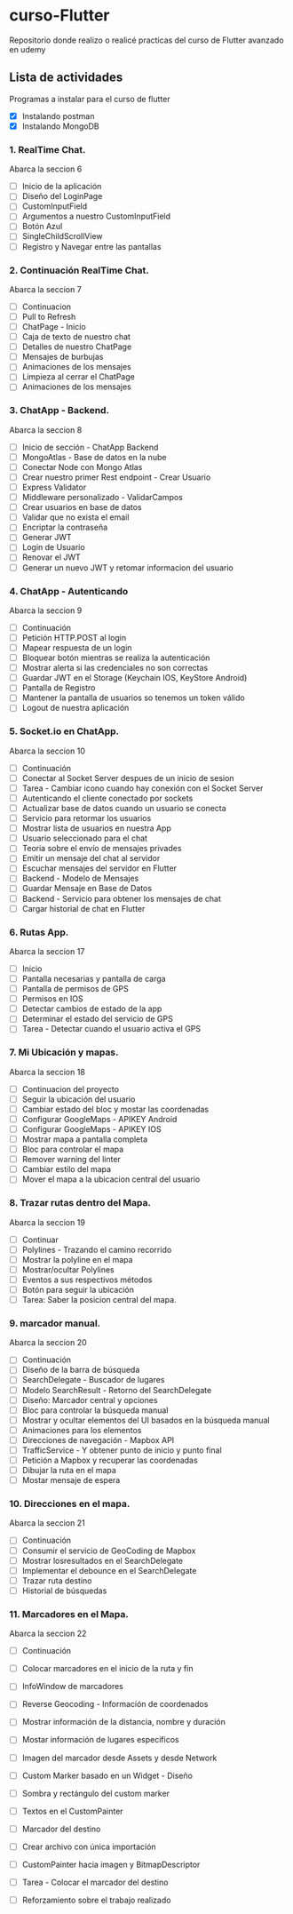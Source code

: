 # curso-Flutter
Repositorio donde realizo o realicé practicas del curso de Flutter avanzado en udemy

## Lista de actividades
Programas a instalar para el curso de flutter
- [x] Instalando postman
- [x] Instalando MongoDB

### 1. RealTime Chat.
Abarca la seccion 6
- [ ] Inicio de la aplicación
- [ ] Diseño del LoginPage
- [ ] CustomInputField
- [ ] Argumentos a nuestro CustomInputField
- [ ] Botón Azul
- [ ] SingleChildScrollView
- [ ] Registro y Navegar entre las pantallas

### 2. Continuación RealTime Chat.
Abarca la seccion 7
- [ ] Continuacion
- [ ] Pull to Refresh
- [ ] ChatPage - Inicio
- [ ] Caja de texto de nuestro chat
- [ ] Detalles de nuestro ChatPage
- [ ] Mensajes de burbujas
- [ ] Animaciones de los mensajes
- [ ] Limpieza al cerrar el ChatPage
- [ ] Animaciones de los mensajes

### 3. ChatApp - Backend.
Abarca la seccion 8
- [ ] Inicio de sección - ChatApp Backend
- [ ] MongoAtlas - Base de datos en la nube
- [ ] Conectar Node con Mongo Atlas
- [ ] Crear nuestro primer Rest endpoint - Crear Usuario
- [ ] Express Validator
- [ ] Middleware personalizado - ValidarCampos
- [ ] Crear usuarios en base de datos
- [ ] Validar que no exista el email
- [ ] Encriptar la contraseña
- [ ] Generar JWT
- [ ] Login de Usuario
- [ ] Renovar el JWT
- [ ] Generar un nuevo JWT y retomar informacion del usuario

### 4. ChatApp - Autenticando
Abarca la seccion 9
- [ ] Continuación
- [ ] Petición HTTP.POST al login
- [ ] Mapear respuesta de un login
- [ ] Bloquear botón mientras se realiza la autenticación
- [ ] Mostrar alerta si las credenciales no son correctas
- [ ] Guardar JWT en el Storage (Keychain IOS, KeyStore Android)
- [ ] Pantalla de Registro
- [ ] Mantener la pantalla de usuarios so tenemos un token válido
- [ ] Logout de nuestra aplicación

### 5. Socket.io en ChatApp.
Abarca la seccion 10
- [ ] Continuación
- [ ] Conectar al Socket Server despues de un inicio de sesion
- [ ] Tarea - Cambiar icono cuando hay conexión con el Socket Server
- [ ] Autenticando el cliente conectado por sockets
- [ ] Actualizar base de datos cuando un usuario se conecta
- [ ] Servicio para retormar los usuarios
- [ ] Mostrar lista de usuarios en nuestra App
- [ ] Usuario seleccionado para el chat
- [ ] Teoria sobre el envío de mensajes privades
- [ ] Emitir un mensaje del chat al servidor
- [ ] Escuchar mensajes del servidor en Flutter
- [ ] Backend - Modelo de Mensajes
- [ ] Guardar Mensaje en Base de Datos
- [ ] Backend - Servicio para obtener los mensajes de chat
- [ ] Cargar historial de chat en Flutter

### 6. Rutas App.
Abarca la seccion 17
- [ ] Inicio
- [ ] Pantalla necesarias y pantalla de carga
- [ ] Pantalla de permisos de GPS
- [ ] Permisos en IOS
- [ ] Detectar cambios de estado de la app
- [ ] Determinar el estado del servicio de GPS
- [ ] Tarea - Detectar cuando el usuario activa el GPS

### 7. Mi Ubicación y mapas.
Abarca la seccion 18
- [ ] Continuacion del proyecto
- [ ] Seguir la ubicación del usuario
- [ ] Cambiar estado del bloc y mostar las coordenadas
- [ ] Configurar GoogleMaps - APIKEY Android
- [ ] Configurar GoogleMaps - APIKEY IOS
- [ ] Mostrar mapa a pantalla completa
- [ ] Bloc para controlar el mapa
- [ ] Remover warning del linter
- [ ] Cambiar estilo del mapa
- [ ] Mover el mapa a la ubicacion central del usuario

### 8. Trazar rutas dentro del Mapa.
Abarca la seccion 19
- [ ] Continuar
- [ ] Polylines - Trazando el camino recorrido
- [ ] Mostrar la polyline en el mapa
- [ ] Mostrar/ocultar Polylines
- [ ] Eventos a sus respectivos métodos
- [ ] Botón para seguir la ubicación
- [ ] Tarea: Saber la posicion central del mapa.

### 9. marcador manual.
Abarca la seccion 20
- [ ] Continuación
- [ ] Diseño de la barra de búsqueda
- [ ] SearchDelegate - Buscador de lugares
- [ ] Modelo SearchResult - Retorno del SearchDelegate
- [ ] Diseño: Marcador central y opciones
- [ ] Bloc para controlar la búsqueda manual
- [ ] Mostrar y ocultar elementos del UI basados en la búsqueda manual
- [ ] Animaciones para los elementos
- [ ] Direcciones de navegación - Mapbox API
- [ ] TrafficService - Y obtener punto de inicio y punto final
- [ ] Petición a Mapbox y recuperar las coordenadas
- [ ] Dibujar la ruta en el mapa
- [ ] Mostar mensaje de espera

### 10. Direcciones en el mapa.
Abarca la seccion 21
- [ ] Continuación
- [ ] Consumir el servicio de GeoCoding de Mapbox
- [ ] Mostrar losresultados en el SearchDelegate
- [ ] Implementar el debounce en el SearchDelegate
- [ ] Trazar ruta destino
- [ ] Historial de búsquedas

### 11. Marcadores en el Mapa.
Abarca la seccion 22
- [ ] Continuación
- [ ] Colocar marcadores en el inicio de la ruta y fin
- [ ] InfoWindow de marcadores
- [ ] Reverse Geocoding - Información de coordenados
- [ ] Mostrar información de la distancia, nombre y duración
- [ ] Mostar información de lugares específicos
- [ ] Imagen del marcador desde Assets y desde Network
- [ ] Custom Marker basado en un Widget - Diseño
- [ ] Sombra y rectángulo del custom marker
- [ ] Textos en el CustomPainter
- [ ] Marcador del destino
- [ ] Crear archivo con única importación
- [ ] CustomPainter hacia imagen y BitmapDescriptor
- [ ] Tarea - Colocar el marcador del destino
- [ ] Reforzamiento sobre el trabajo realizado

